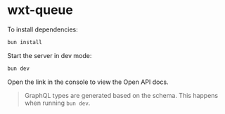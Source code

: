 # wxt-queue

To install dependencies:

```bash
bun install
```

Start the server in dev mode:

```bash
bun dev
```

Open the link in the console to view the Open API docs.

> GraphQL types are generated based on the schema. This happens when running `bun dev`.
